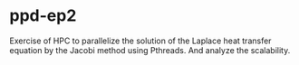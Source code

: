 # ppd-ep2
Exercise of HPC to parallelize the solution of the Laplace heat transfer equation by the Jacobi method using Pthreads. And  analyze the scalability.
